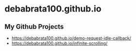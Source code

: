 # debabrata100.github.io

## My Github Projects

- https://debabrata100.github.io/demo-request-idle-callback/
- https://debabrata100.github.io/infinite-scrolling/
